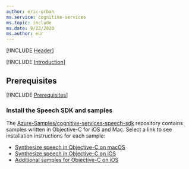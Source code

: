 ```yaml
---
author: eric-urban
ms.service: cognitive-services
ms.topic: include
ms.date: 9/22/2020
ms.author: eur
---
```


[!INCLUDE [Header](../../common/objectivec.md)]

[!INCLUDE [Introduction](intro.md)]

## Prerequisites

[!INCLUDE [Prerequisites](../../common/azure-prerequisites.md)]

### Install the Speech SDK and samples

The [Azure-Samples/cognitive-services-speech-sdk](https://github.com/Azure-Samples/cognitive-services-speech-sdk) repository contains samples written in Objective-C for iOS and Mac. Select a link to see installation instructions for each sample:

* [Synthesize speech in Objective-C on macOS](https://github.com/Azure-Samples/cognitive-services-speech-sdk/tree/master/quickstart/objectivec/macos/text-to-speech)
* [Synthesize speech in Objective-C on iOS](https://github.com/Azure-Samples/cognitive-services-speech-sdk/tree/master/quickstart/objectivec/ios/text-to-speech)
* [Additional samples for Objective-C on iOS](https://github.com/Azure-Samples/cognitive-services-speech-sdk/tree/master/samples/objective-c/ios)

